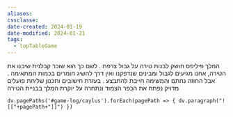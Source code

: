 ```yaml
---
aliases: 
cssclasse: 
date-created: 2024-01-19
date-modified: 2024-01-21
tags:
  - topTableGame
---
```


המלך פיליפס חושק לבנות טירה על גבול צרפת . לשם כך הוא שוכר קבלנית שיבנו את הטירה, אחנו מגיעים לגבול ומבינים שנדפקנו ואין דרך להשיג חומרים בכמות המתאימה . אבל החוזה נחתם והמשימה חייבת להתבצע . בעזרת חישובים ותכנון שליחת פועלים מדויק נפתח את הכפר הצמוד ונתחרה על יוקרת המלך בבניית הטירה

```dataviewjs 
dv.pagePaths('#game-log/caylus').forEach(pagePath => { dv.paragraph("![["+pagePath+"]]") })
```
